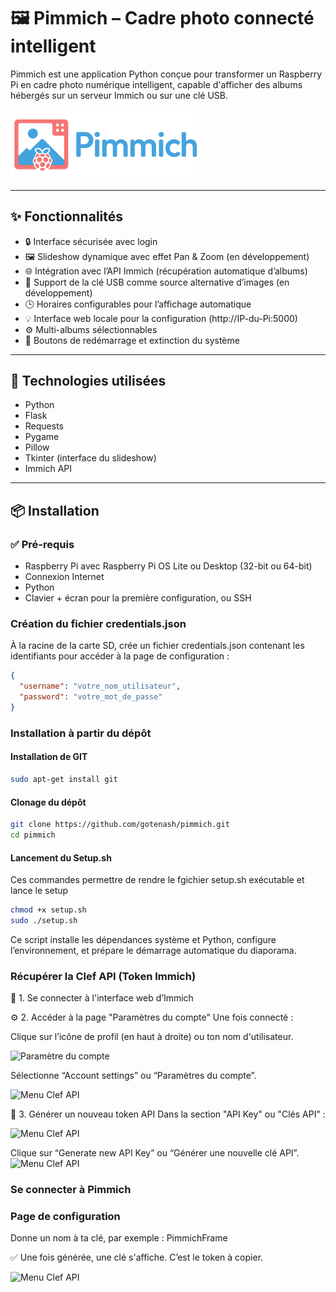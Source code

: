 # 🖼️ Pimmich – Cadre photo connecté intelligent

Pimmich est une application Python conçue pour transformer un Raspberry Pi en cadre photo numérique intelligent, capable d'afficher des albums hébergés sur un serveur Immich ou sur une clé USB.

<img src="static/pimmich_logo.png" alt="Pimmich Logo" width="300">

---

## ✨ Fonctionnalités

- 🔒 Interface sécurisée avec login
- 🖼️ Slideshow dynamique avec effet Pan & Zoom (en développement)
- 🌐 Intégration avec l’API Immich (récupération automatique d’albums)
- 📂 Support de la clé USB comme source alternative d’images (en développement)
- 🕒 Horaires configurables pour l’affichage automatique
- 💡 Interface web locale pour la configuration (http://IP-du-Pi:5000)
- ⚙️ Multi-albums sélectionnables
- 🔌 Boutons de redémarrage et extinction du système

---

## 🧰 Technologies utilisées

- Python 
- Flask
- Requests
- Pygame
- Pillow
- Tkinter (interface du slideshow)
- Immich API

---

## 📦 Installation

### ✅ Pré-requis

- Raspberry Pi avec Raspberry Pi OS Lite ou Desktop (32-bit ou 64-bit)
- Connexion Internet
- Python 
- Clavier + écran pour la première configuration, ou SSH

### Création du fichier credentials.json

À la racine de la carte SD, crée un fichier credentials.json contenant les identifiants pour accéder à la page de configuration :

```json
{
  "username": "votre_nom_utilisateur",
  "password": "votre_mot_de_passe"
}
```


### Installation à partir du dépôt

#### Installation de GIT

```bash
sudo apt-get install git
```

#### Clonage du dépôt

```bash
git clone https://github.com/gotenash/pimmich.git
cd pimmich
````

#### Lancement du Setup.sh

Ces commandes permettre de rendre le fgichier setup.sh exécutable et lance le setup
```bash
chmod +x setup.sh
sudo ./setup.sh
```
Ce script installe les dépendances système et Python, configure l’environnement, et prépare le démarrage automatique du diaporama.

### Récupérer la Clef API (Token Immich)

🧭 1. Se connecter à l'interface web d’Immich

⚙️ 2. Accéder à la page "Paramètres du compte"
Une fois connecté :

Clique sur l’icône de profil (en haut à droite) ou ton nom d'utilisateur.

![Paramètre du compte](https://drive.google.com/uc?id=1_c12UZ7g8IwsL99xP55eB4qqacGAY8Kc)


Sélectionne “Account settings” ou “Paramètres du compte”.

![Menu Clef API](https://drive.google.com/uc?id=1rofAi6HNhvJbBh2D_AUsedj3HwSrQHjP)


🧪 3. Générer un nouveau token API
Dans la section "API Key" ou "Clés API" :

![Menu Clef API](https://drive.google.com/uc?id=1HrBVgvR4UXdkhLj-4KDohufr5nt57t2G)

Clique sur “Generate new API Key” ou “Générer une nouvelle clé API”.
![Menu Clef API](https://drive.google.com/uc?id=1dRBQMs0dsdM7vKlEuUzBnMmzzH3RNplc)

### Se connecter à Pimmich


### Page de configuration

Donne un nom à ta clé, par exemple :
PimmichFrame

✅ Une fois générée, une clé s'affiche. C’est le token à copier.

![Menu Clef API](https://drive.google.com/uc?id=1hyt14hFPN3XEBu_0rh9XYIgLdXJau22y)


